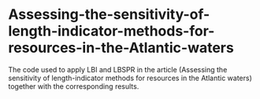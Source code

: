 # Assessing-the-sensitivity-of-length-indicator-methods-for-resources-in-the-Atlantic-waters
The code used to apply LBI and LBSPR in the article (Assessing the sensitivity of length-indicator methods for resources in the Atlantic waters) together with the corresponding results.
